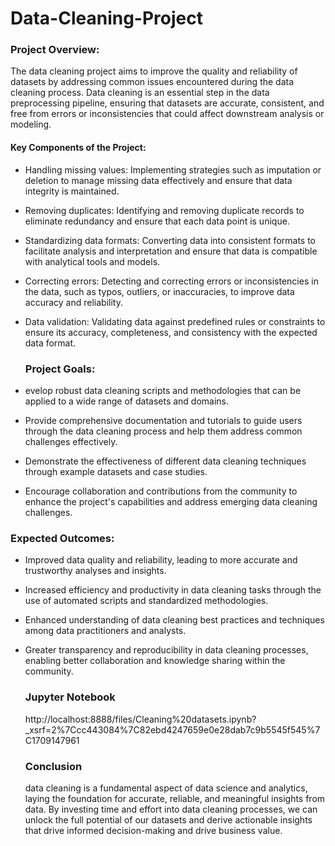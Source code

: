 # Data-Cleaning-Project

### Project Overview:
The data cleaning project aims to improve the quality and reliability of datasets by addressing common issues encountered during the data cleaning process. Data cleaning is an essential step in the data preprocessing pipeline, ensuring that datasets are accurate, consistent, and free from errors or inconsistencies that could affect downstream analysis or modeling.

#### Key Components of the Project:
- Handling missing values: Implementing strategies such as imputation or deletion to manage missing data effectively and ensure that data integrity is maintained.
- Removing duplicates: Identifying and removing duplicate records to eliminate redundancy and ensure that each data point is unique.
- Standardizing data formats: Converting data into consistent formats to facilitate analysis and interpretation and ensure that data is compatible with analytical tools and models.
- Correcting errors: Detecting and correcting errors or inconsistencies in the data, such as typos, outliers, or inaccuracies, to improve data accuracy and reliability.
- Data validation: Validating data against predefined rules or constraints to ensure its accuracy, completeness, and consistency with the expected data format.

  ### Project Goals:

- evelop robust data cleaning scripts and methodologies that can be applied to a wide range of datasets and domains.
- Provide comprehensive documentation and tutorials to guide users through the data cleaning process and help them address common challenges effectively.
- Demonstrate the effectiveness of different data cleaning techniques through example datasets and case studies.
- Encourage collaboration and contributions from the community to enhance the project's capabilities and address emerging data cleaning challenges.

  
### Expected Outcomes:
- Improved data quality and reliability, leading to more accurate and trustworthy analyses and insights.
- Increased efficiency and productivity in data cleaning tasks through the use of automated scripts and standardized methodologies.
- Enhanced understanding of data cleaning best practices and techniques among data practitioners and analysts.
- Greater transparency and reproducibility in data cleaning processes, enabling better collaboration and knowledge sharing within the community.

  ### Jupyter Notebook
  http://localhost:8888/files/Cleaning%20datasets.ipynb?_xsrf=2%7Ccc443084%7C82ebd4247659e0e28dab7c9b5545f545%7C1709147961

  ### Conclusion
  data cleaning is a fundamental aspect of data science and analytics, laying the foundation for accurate, reliable, and meaningful insights from data. By investing time and effort into data cleaning processes, we can unlock the full potential of our datasets and derive actionable insights that drive informed decision-making and drive business value.






